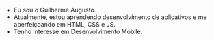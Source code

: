 - Eu sou o Guilherme Augusto.
- Atualmente, estou aprendendo desenvolvimento de aplicativos e me aperfeiçoando em HTML, CSS e JS.
- Tenho interesse em Desenvolvimento Mobile.
<!---
GuilhermeAugustodSD/GuilhermeAugustodSD is a ✨ special ✨ repository because its `README.md` (this file) appears on your GitHub profile.
You can click the Preview link to take a look at your changes.
--->
